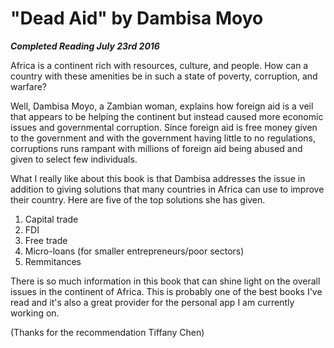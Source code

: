 # "Dead Aid" by Dambisa Moyo

***Completed Reading July 23rd 2016***

Africa is a continent rich with resources, culture, and people. How can a country with these amenities be in such a state of poverty, corruption, and warfare?

Well, Dambisa Moyo, a Zambian woman, explains how foreign aid is a veil that appears to be helping the continent but instead caused more economic issues and governmental corruption. Since foreign aid is free money given to the government and with the government having little to no regulations, corruptions runs rampant with millions of foreign aid being abused and given to select few individuals.

What I really like about this book is that Dambisa addresses the issue in addition to giving solutions that many countries in Africa can use to improve their country. Here are five of the top solutions she has given.
1. Capital trade
2. FDI
3. Free trade
4. Micro-loans (for smaller entrepreneurs/poor sectors)
5. Remmitances

There is so much information in this book that can shine light on the overall issues in the continent of Africa. This is probably one of the best books I've read and it's also a great provider for the personal app I am currently working on.

(Thanks for the recommendation Tiffany Chen)
